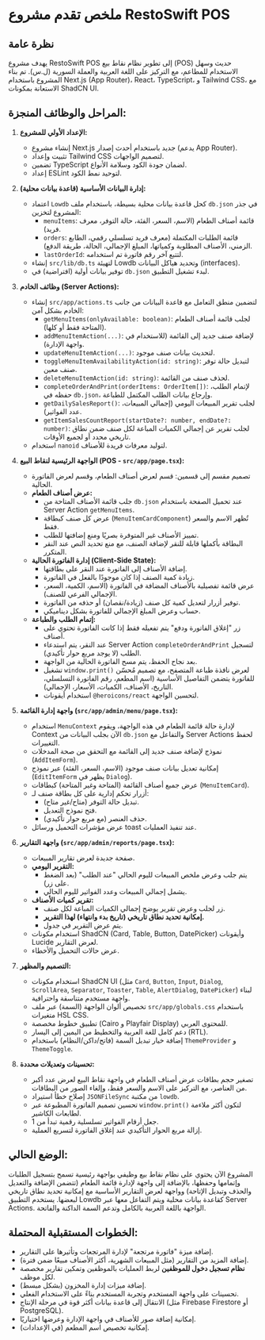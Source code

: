 
# ملخص تقدم مشروع RestoSwift POS

## نظرة عامة
يهدف مشروع RestoSwift POS إلى تطوير نظام نقاط بيع (POS) حديث وسهل الاستخدام للمطاعم، مع التركيز على اللغة العربية والعملة السورية (ل.س). تم بناء المشروع باستخدام Next.js (App Router)، React، TypeScript، و Tailwind CSS، مع الاستعانة بمكونات ShadCN UI.

## المراحل والوظائف المنجزة:

1.  **الإعداد الأولي للمشروع:**
    *   إنشاء مشروع Next.js جديد باستخدام أحدث إصدار (يدعم App Router).
    *   تثبيت وإعداد Tailwind CSS لتصميم الواجهات.
    *   تضمين TypeScript لضمان جودة الكود وسلامة الأنواع.
    *   إعداد ESLint لتوحيد نمط الكود.

2.  **إدارة البيانات الأساسية (قاعدة بيانات محلية):**
    *   اعتماد `Lowdb` كحل قاعدة بيانات محلية بسيطة، باستخدام ملف `db.json` في جذر المشروع لتخزين:
        *   `menuItems`: قائمة أصناف الطعام (الاسم، السعر، الفئة، حالة التوفر، معرف فريد).
        *   `orders`: قائمة الطلبات المكتملة (معرف فريد تسلسلي رقمي، الطابع الزمني، الأصناف المطلوبة وكمياتها، المبلغ الإجمالي، الحالة، طريقة الدفع).
        *   `lastOrderId`: لتتبع آخر رقم فاتورة تم استخدامه.
    *   إنشاء `src/lib/db.ts` لتهيئة Lowdb وتحديد هياكل البيانات (interfaces).
    *   توفير بيانات أولية (افتراضية) في `db.json` لبدء تشغيل التطبيق.

3.  **وظائف الخادم (Server Actions):**
    *   إنشاء `src/app/actions.ts` لتضمين منطق التعامل مع قاعدة البيانات من جانب الخادم بشكل آمن:
        *   `getMenuItems(onlyAvailable: boolean)`: لجلب قائمة أصناف الطعام (المتاحة فقط أو كلها).
        *   `addMenuItemAction(...)`: لإضافة صنف جديد إلى القائمة (للاستخدام في واجهة الإدارة).
        *   `updateMenuItemAction(...)`: لتحديث بيانات صنف موجود.
        *   `toggleMenuItemAvailabilityAction(id: string)`: لتبديل حالة توفر صنف معين.
        *   `deleteMenuItemAction(id: string)`: لحذف صنف من القائمة.
        *   `completeOrderAndPrint(orderItems: OrderItem[])`: لإتمام الطلب، حفظه في `db.json`، وإرجاع بيانات الطلب المكتمل للطباعة.
        *   `getDailySalesReport()`: لجلب تقرير المبيعات اليومي (إجمالي المبيعات، عدد الفواتير).
        *   `getItemSalesCountReport(startDate?: number, endDate?: number)`: لجلب تقرير عن إجمالي الكميات المباعة لكل صنف ضمن نطاق تاريخي محدد أو لجميع الأوقات.
    *   استخدام `nanoid` لتوليد معرفات فريدة للأصناف.

4.  **الواجهة الرئيسية لنقاط البيع (POS - `src/app/page.tsx`):**
    *   تصميم مقسم إلى قسمين: قسم لعرض أصناف الطعام، وقسم لعرض الفاتورة الحالية.
    *   **عرض أصناف الطعام:**
        *   جلب قائمة الأصناف المتاحة من `db.json` عند تحميل الصفحة باستخدام Server Action `getMenuItems`.
        *   عرض كل صنف كبطاقة (`MenuItemCardComponent`) تُظهر الاسم والسعر فقط.
        *   تمييز الأصناف غير المتوفرة بصريًا ومنع إضافتها للطلب.
        *   البطاقة بأكملها قابلة للنقر لإضافة الصنف، مع منع تحديد النص عند النقر المتكرر.
    *   **إدارة الفاتورة الحالية (Client-Side State):**
        *   إضافة الأصناف إلى الفاتورة عند النقر على بطاقتها.
        *   زيادة كمية الصنف إذا كان موجودًا بالفعل في الفاتورة.
        *   عرض قائمة تفصيلية بالأصناف المضافة في الفاتورة (الاسم، الكمية، السعر، الإجمالي الفرعي للصنف).
        *   توفير أزرار لتعديل كمية كل صنف (زيادة/نقصان) أو حذفه من الفاتورة.
        *   حساب وعرض المبلغ الإجمالي للفاتورة بشكل ديناميكي.
    *   **إتمام الطلب والطباعة:**
        *   زر "إغلاق الفاتورة ودفع" يتم تفعيله فقط إذا كانت الفاتورة تحتوي على أصناف.
        *   عند النقر، يتم استدعاء Server Action `completeOrderAndPrint` لتسجيل الطلب (لا يوجد مربع حوار تأكيدي).
        *   بعد نجاح الحفظ، يتم مسح الفاتورة الحالية من الواجهة.
        *   تشغيل `window.print()` لعرض نافذة طباعة المتصفح، مع تصميم مُحسّن للفاتورة يتضمن التفاصيل الأساسية (اسم المطعم، رقم الفاتورة التسلسلي، التاريخ، الأصناف، الكميات، الأسعار، الإجمالي).
        *   استخدام أيقونات `@heroicons/react` لتحسين الواجهة.

5.  **واجهة إدارة القائمة (`src/app/admin/menu/page.tsx`):**
    *   استخدام `MenuContext` لإدارة حالة قائمة الطعام في هذه الواجهة، ويقوم Context الآن بجلب البيانات من `db.json` والتفاعل مع Server Actions لحفظ التغييرات.
    *   نموذج لإضافة صنف جديد إلى القائمة مع التحقق من صحة المدخلات (`AddItemForm`).
    *   إمكانية تعديل بيانات صنف موجود (الاسم، السعر، الفئة) عبر نموذج (`EditItemForm` يظهر في `Dialog`).
    *   عرض جميع أصناف القائمة (المتاحة وغير المتاحة) كبطاقات (`MenuItemCard`).
    *   أزرار تحكم إدارية على كل بطاقة صنف لـ:
        *   تبديل حالة التوفر (متاح/غير متاح).
        *   فتح نموذج التعديل.
        *   حذف العنصر (مع مربع حوار تأكيدي).
    *   عرض مؤشرات التحميل ورسائل toast عند تنفيذ العمليات.

6.  **واجهة التقارير (`src/app/admin/reports/page.tsx`):**
    *   صفحة جديدة لعرض تقارير المبيعات.
    *   **التقرير اليومي:**
        *   يتم جلب وعرض ملخص المبيعات لليوم الحالي "عند الطلب" (بعد الضغط على زر).
        *   يشمل إجمالي المبيعات وعدد الفواتير لليوم الحالي.
    *   **تقرير كميات الأصناف:**
        *   زر لجلب وعرض تقرير يوضح إجمالي الكميات المباعة لكل صنف.
        *   **إمكانية تحديد نطاق تاريخي (تاريخ بدء وانتهاء) لهذا التقرير.**
        *   يتم عرض التقرير في جدول.
    *   استخدام مكونات ShadCN (Card, Table, Button, DatePicker) وأيقونات Lucide لعرض التقارير.
    *   عرض حالات التحميل والأخطاء.

7.  **التصميم والمظهر:**
    *   استخدام مكونات ShadCN UI (مثل `Card`, `Button`, `Input`, `Dialog`, `ScrollArea`, `Separator`, `Toaster`, `Table`, `AlertDialog`, `DatePicker`) لبناء واجهة مستخدم متناسقة واحترافية.
    *   تخصيص ألوان الواجهة (السمة) عبر ملف `src/app/globals.css` باستخدام متغيرات HSL CSS.
    *   تطبيق خطوط مخصصة (Cairo و Playfair Display) للمحتوى العربي.
    *   دعم كامل للغة العربية والتخطيط من اليمين إلى اليسار (RTL).
    *   إضافة خيار تبديل السمة (فاتح/داكن/النظام) باستخدام `ThemeProvider` و `ThemeToggle`.

8.  **تحسينات وتعديلات محددة:**
    *   تصغير حجم بطاقات عرض أصناف الطعام في واجهة نقاط البيع لعرض عدد أكبر من العناصر، مع التركيز على الاسم والسعر فقط، وإلغاء الصور من البطاقات.
    *   إصلاح خطأ استيراد `JSONFileSync` من مكتبة `lowdb`.
    *   تحسين تصميم الفاتورة المطبوعة عبر `window.print()` لتكون أكثر ملاءمة لطابعات الكاشير.
    *   جعل أرقام الفواتير تسلسلية رقمية تبدأ من 1.
    *   إزالة مربع الحوار التأكيدي عند إغلاق الفاتورة لتسريع العملية.

## الوضع الحالي:
المشروع الآن يحتوي على نظام نقاط بيع وظيفي بواجهة رئيسية تسمح بتسجيل الطلبات وإتمامها وحفظها، بالإضافة إلى واجهة لإدارة قائمة الطعام (تتضمن الإضافة والتعديل والحذف وتبديل الإتاحة) وواجهة لعرض التقارير الأساسية مع إمكانية تحديد نطاق تاريخي لبعضها. يستخدم التطبيق Lowdb كقاعدة بيانات محلية ويتم التفاعل معها عبر Server Actions. الواجهة باللغة العربية بالكامل وتدعم السمة الداكنة والفاتحة.

## الخطوات المستقبلية المحتملة:
*   إضافة ميزة "فاتورة مرتجعة" لإدارة المرتجعات وتأثيرها على التقارير.
*   إضافة المزيد من التقارير (مثل المبيعات الشهرية، أكثر الأصناف مبيعًا ضمن فترة).
*   **نظام تسجيل دخول للموظفين** لربط العمليات بالموظفين وتمكين تقارير مخصصة لكل موظف.
*   إضافة ميزات إدارة المخزون (بشكل مبسط).
*   تحسينات على واجهة المستخدم وتجربة المستخدم بناءً على الاستخدام الفعلي.
*   الانتقال إلى قاعدة بيانات أكثر قوة في مرحلة الإنتاج (مثل Firebase Firestore أو PostgreSQL).
*   إمكانية إضافة صور للأصناف في واجهة الإدارة وعرضها اختياريًا.
*   إمكانية تخصيص اسم المطعم (في الإعدادات).

